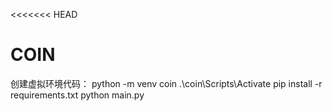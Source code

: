 <<<<<<< HEAD
# COIN
创建虚拟环境代码：
python -m venv coin
.\coin\Scripts\Activate
pip install -r requirements.txt
python main.py